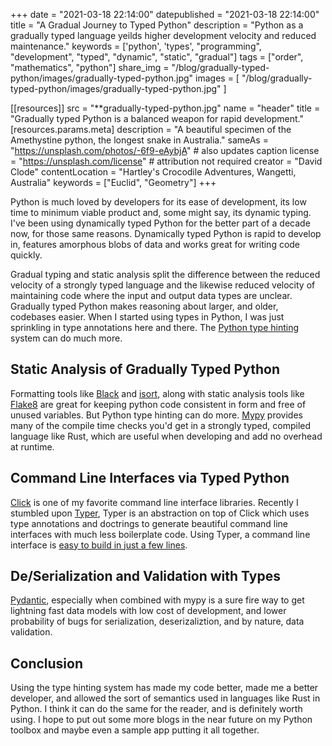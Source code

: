 +++
date = "2021-03-18 22:14:00"
datepublished = "2021-03-18 22:14:00"
title = "A Gradual Journey to Typed Python"
description = "Python as a gradually typed language yeilds higher development velocity and reduced maintenance."
keywords = ['python', 'types', "programming", "development", "typed", "dynamic", "static", "gradual"]
tags = ["order", "mathematics", "python"]
share_img = "/blog/gradually-typed-python/images/gradually-typed-python.jpg"
images = [
  "/blog/gradually-typed-python/images/gradually-typed-python.jpg"
]

[[resources]]
  src = "**gradually-typed-python.jpg"
  name = "header"
  title = "Gradually typed Python is a balanced weapon for rapid development."
  [resources.params.meta]
    description = "A beautiful specimen of the Amethystine python, the longest snake in Australia."
    sameAs = "https://unsplash.com/photos/-6f9-eAybjA" # also updates caption
    license = "https://unsplash.com/license" # attribution not required
    creator = "David Clode"
    contentLocation = "Hartley's Crocodile Adventures, Wangetti, Australia"
    keywords = ["Euclid", "Geometry"]
+++

Python is much loved by developers for its ease of development, its low time 
to minimum viable product and, some might say, its dynamic typing. I've been 
using dynamically typed Python for the better part of a decade now, for those 
same reasons. Dynamically typed Python is rapid to develop in, features 
amorphous blobs of data and works great for writing code quickly.

Gradual typing and static analysis split the difference between the reduced 
velocity of a strongly typed language and the likewise reduced velocity 
of maintaining code where the input and output data types are unclear. 
Gradually typed Python makes reasoning about larger, and older, codebases 
easier. When I started using types in Python, I was just sprinkling in type 
annotations here and there.  The 
[Python type hinting](https://docs.python.org/3/library/typing.html) 
system can do much more.

## Static Analysis of Gradually Typed Python

Formatting tools like [Black](https://black.readthedocs.io/en/stable/)
and [isort](https://pycqa.github.io/isort/), along with static analysis tools 
like [Flake8](https://flake8.pycqa.org/en/latest/) are great for keeping 
python code consistent in form and free of unused variables. But Python type 
hinting can do more. [Mypy](https://mypy.readthedocs.io/en/stable/) provides 
many of the compile time checks you'd get in a strongly typed, compiled 
language like Rust, which are useful when developing and add no overhead at 
runtime.

## Command Line Interfaces via Typed Python

[Click](https://click.palletsprojects.com/en/7.x/) is one of my favorite 
command line interface libraries. Recently I stumbled upon 
[Typer](https://typer.tiangolo.com/), Typer is an abstraction on top of Click 
which uses type annotations and doctrings to generate beautiful command line 
interfaces with much less boilerplate code. Using Typer, a command line 
interface is 
[easy to build in just a few lines](https://typer.tiangolo.com/#an-example-with-two-subcommands).

## De/Serialization and Validation with Types

[Pydantic](https://pydantic-docs.helpmanual.io/), especially when combined
with mypy is a sure fire way to get lightning fast data models with low 
cost of development, and lower probability of bugs for serialization, 
deserizaliztion, and by nature, data validation.

## Conclusion

Using the type hinting system has made my code better, made me a better 
developer, and allowed the sort of semantics used in languages like Rust 
in Python. I think it can do the same for the reader, and is definitely 
worth using. I hope to put out some more blogs in the near future on my 
Python toolbox and maybe even a sample app putting it all together.
